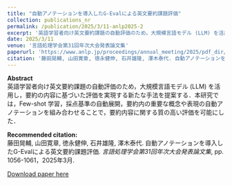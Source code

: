 ```yaml
---
title: "自動アノテーションを導入したG-Evalによる英文要約課題評価"
collection: publications_nr
permalink: /publication/2025/3/11-anlp2025-2
excerpt: '英語学習者向け英文要約課題の自動評価のため，大規模言語モデル (LLM) を活用し，要約の内容に基づいた評価を実現する新たな手法を提案する．本研究では，Few-shot 学習，採点基準の自動展開，要約内の重要な概念や表現の自動アノテーションを組み合わせることで，要約内容に関する質の高い評価を可能にした．'
date: 2025/3/11
venue: '言語処理学会第31回年次大会発表論文集'
paperurl: 'https://www.anlp.jp/proceedings/annual_meeting/2025/pdf_dir/P3-2.pdf'
citation: '藤田晃輔, 山田寛章, 徳永健伸, 石井雄隆, 澤木泰代. 自動アノテーションを導入したG-Evalによる英文要約課題評価. <i>言語処理学会第31回年次大会発表論文集</i>, pp. 1056-1061，2025年3月.'
---
```

**Abstract**   
英語学習者向け英文要約課題の自動評価のため，大規模言語モデル (LLM) を活用し，要約の内容に基づいた評価を実現する新たな手法を提案する．本研究では，Few-shot 学習，採点基準の自動展開，要約内の重要な概念や表現の自動アノテーションを組み合わせることで，要約内容に関する質の高い評価を可能にした．

**Recommended citation:**   
藤田晃輔, 山田寛章, 徳永健伸, 石井雄隆, 澤木泰代. 自動アノテーションを導入したG-Evalによる英文要約課題評価. <i>言語処理学会第31回年次大会発表論文集</i>, pp. 1056-1061，2025年3月.

<a href='https://www.anlp.jp/proceedings/annual_meeting/2025/pdf_dir/P3-2.pdf'>Download paper here</a>
